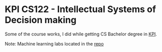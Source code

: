 # KPI CS122 - Intellectual Systems of Decision making

Some of the course works, I did while getting CS Bachelor degree in [KPI](https://kpi.ua/).

Note: Machine learning labs located in the [repo](https://github.com/butuzov/ml-labs)
